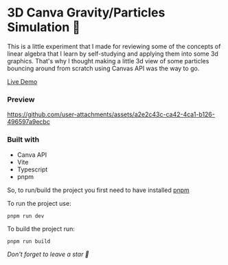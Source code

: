 # 3D Canva Gravity/Particles Simulation 🌠

This is a little experiment that I made for reviewing some of the concepts of linear algebra that I learn by self-studying and applying them into some 3d graphics. That's why I thought making a little 3d view of some particles bouncing around from scratch using Canvas API was the way to go.

[Live Demo]()

### Preview

https://github.com/user-attachments/assets/a2e2c43c-ca42-4ca1-b126-496597a9ecbc

### Built with

- Canva API
- Vite
- Typescript
- pnpm

So, to run/build the project you first need to have installed [pnpm](https://pnpm.io/es/installation)

To run the project use:

```
pnpm run dev
```

To build the project run:

```
pnpm run build
```

*Don't forget to leave a star 🌟*
